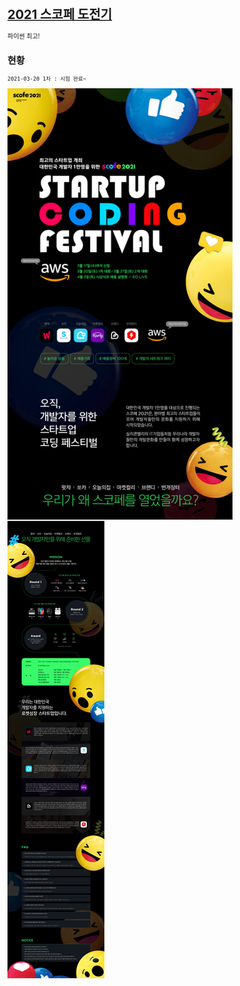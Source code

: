 <!-- @format -->

# [2021 스코페 도전기](https://scofe2021.goorm.io/apply/assessment/25665/startup-coding-festival-2021)

파이썬 최고!

## 현황

```
2021-03-20 1차 : 시험 완료~
```

![스코페1](./scofe_RP_web_210224_goorm_1.jpg)
![스코페1](./scofe_RP_web_210224_goorm_2.jpg)
